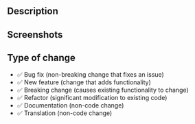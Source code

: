 ## Description
[NOTE]: # ( Describe your changes in detail, why is this change required? )
[NOTE]: # ( Explain large or complex code modifications. )
[NOTE]: # ( If it fixes an open issue, please add "Fixes #XXX". )

## Screenshots
[NOTE]: # ( Do not include screenshots of your actual database! )
[TIP]:  # ( Use View -> Allow Screen Capture )

## Type of change
[NOTE]: # ( Please remove all lines which don't apply. )
- ✅ Bug fix (non-breaking change that fixes an issue)
- ✅ New feature (change that adds functionality)
- ✅ Breaking change (causes existing functionality to change)
- ✅ Refactor (significant modification to existing code)
- ✅ Documentation (non-code change)
- ✅ Translation (non-code change)